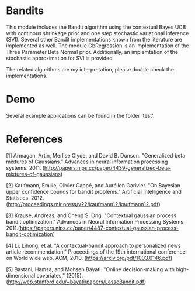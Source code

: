 # Bandits

This module includes the Bandit algorithm using the contextual Bayes UCB with continous shrinkage prior and one step stochastic variational inference (SVI).  Several other Bandit implementations known from the literature are implemented as well. 
The module GbRegression is an implementation of the Three Parameter Beta Normal prior. Additionally, an implemtation of the stochastic approximation for SVI is provided

The related algorithms are my interpretation, please double check the implementations.


# Demo
Several example applications can be found in the folder 'test'.

# References
[1] Armagan, Artin, Merlise Clyde, and David B. Dunson. "Generalized beta mixtures of Gaussians." Advances in neural information processing systems. 2011. (http://papers.nips.cc/paper/4439-generalized-beta-mixtures-of-gaussians)

[2] Kaufmann, Emilie, Olivier Cappé, and Aurélien Garivier. "On Bayesian upper confidence bounds for bandit problems." Artificial Intelligence and Statistics. 2012. (http://proceedings.mlr.press/v22/kaufmann12/kaufmann12.pdf)

[3] Krause, Andreas, and Cheng S. Ong. "Contextual gaussian process bandit optimization." Advances in Neural Information Processing Systems. 2011.(https://papers.nips.cc/paper/4487-contextual-gaussian-process-bandit-optimization)

[4] Li, Lihong, et al. "A contextual-bandit approach to personalized news article recommendation." Proceedings of the 19th international conference on World wide web. ACM, 2010. (https://arxiv.org/pdf/1003.0146.pdf)

[5] Bastani, Hamsa, and Mohsen Bayati. "Online decision-making with high-dimensional covariates." (2015). (http://web.stanford.edu/~bayati/papers/LassoBandit.pdf)

